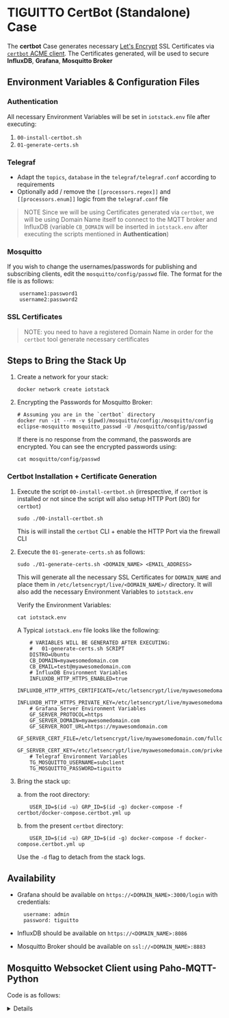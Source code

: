 # TIGUITTO CertBot (Standalone) Case

The **certbot** Case generates necessary [Let's Encrypt](https://letsencrypt.org/) SSL Certificates via [`certbot` ACME client](https://certbot.eff.org/). The Certificates generated, will be used to secure **InfluxDB**, **Grafana**, **Mosquitto Broker**

## Environment Variables & Configuration Files

### Authentication

All necessary Environment Variables will be set in `iotstack.env` file after executing:

1. `00-install-certbot.sh`
2. `01-generate-certs.sh`

### Telegraf

- Adapt the `topics`, `database` in the `telegraf/telegraf.conf` according to requirements
- Optionally add / remove the `[[processors.regex]]` and `[[processors.enum]]` logic from the `telegraf.conf` file

> NOTE Since we will be using Certificates generated via `certbot`, we will be using Domain Name itself to connect to the MQTT broker and InfluxDB (variable `CB_DOMAIN` will be inserted in `iotstack.env` after executing the scripts mentioned in **Authentication**)

### Mosquitto

If you wish to change the usernames/passwords for publishing and subscribing clients, edit the `mosquitto/config/passwd` file. The format for the file is as follows:

        username1:password1
        username2:password2

### SSL Certificates

> NOTE: you need to have a registered Domain Name in order for the `certbot` tool generate necessary certificates

## Steps to Bring the Stack Up

1.  Create a network for your stack:

        docker network create iotstack

2.  Encrypting the Passwords for Mosquitto Broker:

        # Assuming you are in the `certbot` directory
        docker run -it --rm -v $(pwd)/mosquitto/config:/mosquitto/config eclipse-mosquitto mosquitto_passwd -U /mosquitto/config/passwd

    If there is no response from the command, the passwords are encrypted. You can see the encrypted passwords using:

        cat mosquitto/config/passwd

### Certbot Installation + Certificate Generation

1.  Execute the script `00-install-certbot.sh` (irrespective, if `certbot` is installed or not since the script will also setup HTTP Port (80) for `certbot`)

        sudo ./00-install-certbot.sh

    This is will install the `certbot` CLI + enable the HTTP Port via the firewall CLI

2.  Execute the `01-generate-certs.sh` as follows:

        sudo ./01-generate-certs.sh <DOMAIN_NAME> <EMAIL_ADDRESS>

    This will generate all the necessary SSL Certificates for `DOMAIN_NAME` and place them in `/etc/letsencrypt/live/<DOMAIN_NAME>/` directory. It will also add the necessary Environment Variables to `iotstack.env`

    Verify the Environment Variables:

        cat iotstack.env

    A Typical `iotstack.env` file looks like the following:

            # VARIABLES WILL BE GENERATED AFTER EXECUTING:
            #   01-generate-certs.sh SCRIPT
            DISTRO=Ubuntu
            CB_DOMAIN=myawesomedomain.com
            CB_EMAIL=test@myawesomedomain.com
            # InfluxDB Environment Variables
            INFLUXDB_HTTP_HTTPS_ENABLED=true
            INFLUXDB_HTTP_HTTPS_CERTIFICATE=/etc/letsencrypt/live/myawesomedomain.com/fullchain.pem
            INFLUXDB_HTTP_HTTPS_PRIVATE_KEY=/etc/letsencrypt/live/myawesomedomain.com/privkey.pem
            # Grafana Server Environment Variables
            GF_SERVER_PROTOCOL=https
            GF_SERVER_DOMAIN=myawesomedomain.com
            GF_SERVER_ROOT_URL=https://myawesomdomain.com
            GF_SERVER_CERT_FILE=/etc/letsencrypt/live/myawesomedomain.com/fullchain.pem
            GF_SERVER_CERT_KEY=/etc/letsencrypt/live/myawesomedomain.com/privkey.pem
            # Telegraf Environment Variables
            TG_MOSQUITTO_USERNAME=subclient
            TG_MOSQUITTO_PASSWORD=tiguitto

3.  Bring the stack up:

    a. from the root directory:

            USER_ID=$(id -u) GRP_ID=$(id -g) docker-compose -f certbot/docker-compose.certbot.yml up

    b. from the present `certbot` directory:

            USER_ID=$(id -u) GRP_ID=$(id -g) docker-compose -f docker-compose.certbot.yml up

    Use the `-d` flag to detach from the stack logs.

## Availability

- Grafana should be available on `https://<DOMAIN_NAME>:3000/login` with credentials:

        username: admin
        password: tiguitto

- InfluxDB should be available on `https://<DOMAIN_NAME>:8086`
- Mosquitto Broker should be available on `ssl://<DOMAIN_NAME>:8883`

## Mosquitto Websocket Client using Paho-MQTT-Python

Code is as follows:

<details>

```python
import paho.mqtt.client as mqtt
import sys
HOST = '<YOUR_DOMAIN>'
PORT = 8884

CLIENT_ID='tiguitto-certbot-ws'

def on_connect(mqttc, obj, flags, rc):
    print("rc: "+str(rc))

def on_message(mqttc, obj, msg):
    print(msg.topic+" "+str(msg.qos)+" "+str(msg.payload))

def on_publish(mqttc, obj, mid):
    print("mid: "+str(mid))

def on_subscribe(mqttc, obj, mid, granted_qos):
    print("Subscribed: "+str(mid)+" "+str(granted_qos))

def on_log(mqttc, obj, level, string):
    print(string)

mqttc = mqtt.Client(CLIENT_ID, transport="websockets")
mqttc.username_pw_set('pubclient', 'tiguitto')
mqttc.tls_set(ca_certs=None,certfile=None,keyfile=None,tls_version=ssl.PROTOCOL_TLSv1_2)

# NOTE:
# if require_certificate set to true in mosquitto.conf
# Make sure to send the ca_certs, certfile, keyfile, certs_reqs=True
# e.g.  mqttc.tls_set(ca_certs=args.cacerts, certfile=None, keyfile=None, cert_reqs=cert_required, tls_version=tlsVersion)
mqttc.tls_insecure_set(False)

mqttc.on_message = on_message
mqttc.on_connect = on_connect
mqttc.on_publish = on_publish
mqttc.on_subscribe = on_subscribe
mqttc.on_log = on_log

mqttc.connect(HOST, PORT, 60)

mqttc.subscribe('IOT/#', 0)

try:
        mqttc.loop_forever()

except KeyboardInterrupt:
        mqttc.loop_stop()
        mqttc.disconnect()
        sys.exit()
```

</details>
